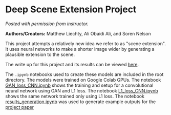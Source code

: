 # Deep Scene Extension Project

*Posted with permission from instructor.*

**Authors/Creators:** Matthew Liechty, Ali Obaidi Ali, and Soren Nelson

This project attempts a relatively new idea we refer to as "scene extension". It uses neural networks to make a shorter image wider by generating a plausible extension to the scene.

The write up for this project and its results can be viewed [here](project_paper.pdf).

The `.ipynb` notebooks used to create these models are included in the root directory. The models were trained on Google Colab GPUs. The notebook [GAN_loss_CNN.ipynb](GAN_loss_CNN.ipynb) shows the training and setup for a convolutional neural network using GAN and L1 loss. The notebook [L1_loss_CNN.ipynb](L1_loss_CNN.ipynb) shows the same network trained only using L1 loss. The notebook [results_generation.ipynb](results_generation.ipynb) was used to generate example outputs for the [project paper](project_paper.pdf)
